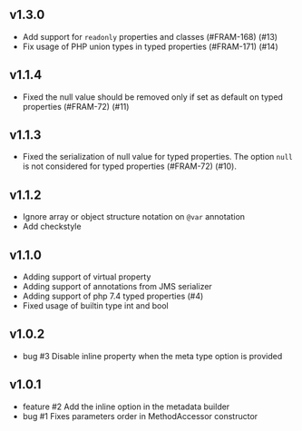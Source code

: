 v1.3.0
------

* Add support for `readonly` properties and classes (#FRAM-168) (#13)
* Fix usage of PHP union types in typed properties (#FRAM-171) (#14)

v1.1.4
------

* Fixed the null value should be removed only if set as default on typed properties (#FRAM-72) (#11)


v1.1.3
------

* Fixed the serialization of null value for typed properties. The option `null` is not considered for typed properties (#FRAM-72) (#10).


v1.1.2
------

* Ignore array or object structure notation on `@var` annotation
* Add checkstyle


v1.1.0
------
* Adding support of virtual property
* Adding support of annotations from JMS serializer
* Adding support of php 7.4 typed properties (#4)
* Fixed usage of builtin type int and bool


v1.0.2
------
* bug #3 Disable inline property when the meta type option is provided


v1.0.1
------
* feature #2 Add the inline option in the metadata builder
* bug #1 Fixes parameters order in MethodAccessor constructor
